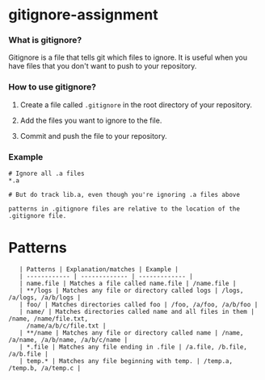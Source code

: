 # gitignore-assignment
### What is gitignore?

Gitignore is a file that tells git which files to ignore. It is useful when you have files that you don't want to push to your repository.

### How to use gitignore?

1. Create a file called `.gitignore` in the root directory of your repository.

2. Add the files you want to ignore to the file.

3. Commit and push the file to your repository.

### Example

```
# Ignore all .a files
*.a

# But do track lib.a, even though you're ignoring .a files above

patterns in .gitignore files are relative to the location of the .gitignore file. 
```

# Patterns

       | Patterns | Explanation/matches | Example |
       | ------------ | ------------- | ------------- |
       | name.file | Matches a file called name.file | /name.file |
       | **/logs | Matches any file or directory called logs | /logs, /a/logs, /a/b/logs |
       | foo/ | Matches directories called foo | /foo, /a/foo, /a/b/foo |
       | name/ | Matches directories called name and all files in them | /name, /name/file.txt,      
         /name/a/b/c/file.txt |
       | **/name | Matches any file or directory called name | /name, /a/name, /a/b/name, /a/b/c/name |
       | *.file | Matches any file ending in .file | /a.file, /b.file, /a/b.file |
       | temp.* | Matches any file beginning with temp. | /temp.a, /temp.b, /a/temp.c |
